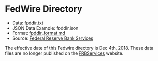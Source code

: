 # FedWire Directory

* Data: [fpddir.txt](../data/fpddir.txt)
* JSON Data Example: [fpddir.json](../data/fpddir.json)
* Format: [fpddir_format.md](fpddir_FORMAT.md)
* Source: [Federal Reserve Bank Services](https://frbservices.org/)

The effective date of this Fedwire directory is Dec 4th, 2018. These data files are no longer published on the [FRBServices](https://frbservices.org/) website.